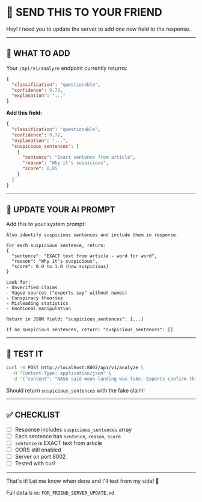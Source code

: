 # 📨 SEND THIS TO YOUR FRIEND

Hey! I need you to update the server to add one new field to the response.

---

## 🎯 WHAT TO ADD

Your `/api/v1/analyze` endpoint currently returns:
```json
{
  "classification": "questionable",
  "confidence": 0.72,
  "explanation": "..."
}
```

**Add this field:**
```json
{
  "classification": "questionable",
  "confidence": 0.72,
  "explanation": "...",
  "suspicious_sentences": [
    {
      "sentence": "Exact sentence from article",
      "reason": "Why it's suspicious",
      "score": 0.85
    }
  ]
}
```

---

## 🤖 UPDATE YOUR AI PROMPT

Add this to your system prompt:

```
Also identify suspicious sentences and include them in response.

For each suspicious sentence, return:
{
  "sentence": "EXACT text from article - word for word",
  "reason": "Why it's suspicious",
  "score": 0.0 to 1.0 (how suspicious)
}

Look for:
- Unverified claims
- Vague sources ("experts say" without names)
- Conspiracy theories
- Misleading statistics
- Emotional manipulation

Return in JSON field: "suspicious_sentences": [...]

If no suspicious sentences, return: "suspicious_sentences": []
```

---

## 🧪 TEST IT

```bash
curl -X POST http://localhost:8002/api/v1/analyze \
  -H "Content-Type: application/json" \
  -d '{"content": "NASA said moon landing was fake. Experts confirm this."}'
```

Should return `suspicious_sentences` with the fake claim!

---

## ✅ CHECKLIST

- [ ] Response includes `suspicious_sentences` array
- [ ] Each sentence has `sentence`, `reason`, `score`
- [ ] `sentence` is EXACT text from article
- [ ] CORS still enabled
- [ ] Server on port 8002
- [ ] Tested with curl

---

That's it! Let me know when done and I'll test from my side! 🚀

Full details in: `FOR_FRIEND_SERVER_UPDATE.md`
